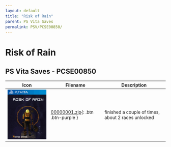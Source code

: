 ```yaml
---
layout: default
title: "Risk of Rain"
parent: PS Vita Saves
permalink: PSV/PCSE00850/
---
```

# Risk of Rain

## PS Vita Saves - PCSE00850

| Icon | Filename | Description |
|------|----------|-------------|
| ![Risk of Rain](icon0.png) | [00000001.zip](00000001.zip){: .btn .btn-purple } | finished a couple of times, about 2 races unlocked  |
